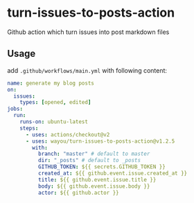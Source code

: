 # turn-issues-to-posts-action

Github action which turn issues into post markdown files

## Usage

add `.github/workflows/main.yml` with following content:

```yaml
name: generate my blog posts
on:
  issues:
    types: [opened, edited]
jobs:
  run:
    runs-on: ubuntu-latest
    steps:
      - uses: actions/checkout@v2
      - uses: wayou/turn-issues-to-posts-action@v1.2.5
        with:
          branch: "master" # default to master
          dir: "_posts" # default to _posts
          GITHUB_TOKEN: ${{ secrets.GITHUB_TOKEN }}
          created_at: ${{ github.event.issue.created_at }}
          title: ${{ github.event.issue.title }}
          body: ${{ github.event.issue.body }}
          actor: ${{ github.actor }}
```
